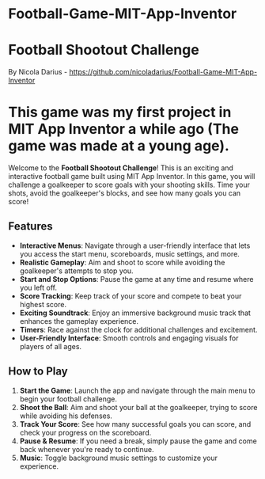 # Football-Game-MIT-App-Inventor
# Football Shootout Challenge

By Nicola Darius - https://github.com/nicoladarius/Football-Game-MIT-App-Inventor

# This game was my first project in MIT App Inventor a while ago (The game was made at a young age).
Welcome to the **Football Shootout Challenge**! This is an exciting and interactive football game built using MIT App Inventor. In this game, you will challenge a goalkeeper to score goals with your shooting skills. Time your shots, avoid the goalkeeper's blocks, and see how many goals you can score!

## Features

- **Interactive Menus**: Navigate through a user-friendly interface that lets you access the start menu, scoreboards, music settings, and more.
- **Realistic Gameplay**: Aim and shoot to score while avoiding the goalkeeper's attempts to stop you.
- **Start and Stop Options**: Pause the game at any time and resume where you left off.
- **Score Tracking**: Keep track of your score and compete to beat your highest score.
- **Exciting Soundtrack**: Enjoy an immersive background music track that enhances the gameplay experience.
- **Timers**: Race against the clock for additional challenges and excitement.
- **User-Friendly Interface**: Smooth controls and engaging visuals for players of all ages.

## How to Play

1. **Start the Game**: Launch the app and navigate through the main menu to begin your football challenge.
2. **Shoot the Ball**: Aim and shoot your ball at the goalkeeper, trying to score while avoiding his defenses.
3. **Track Your Score**: See how many successful goals you can score, and check your progress on the scoreboard.
4. **Pause & Resume**: If you need a break, simply pause the game and come back whenever you're ready to continue.
5. **Music**: Toggle background music settings to customize your experience.

